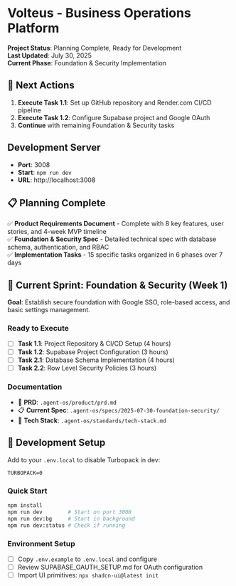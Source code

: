 # Volteus - Business Operations Platform

**Project Status**: Planning Complete, Ready for Development  
**Last Updated**: July 30, 2025  
**Current Phase**: Foundation & Security Implementation

## 🎯 Next Actions

1. **Execute Task 1.1**: Set up GitHub repository and Render.com CI/CD pipeline
2. **Execute Task 1.2**: Configure Supabase project and Google OAuth
3. **Continue** with remaining Foundation & Security tasks

## Development Server
- **Port**: 3008
- **Start**: `npm run dev`
- **URL**: http://localhost:3008

## 📋 Planning Complete

✅ **Product Requirements Document** - Complete with 8 key features, user stories, and 4-week MVP timeline  
✅ **Foundation & Security Spec** - Detailed technical spec with database schema, authentication, and RBAC  
✅ **Implementation Tasks** - 15 specific tasks organized in 6 phases over 7 days  

## 🚧 Current Sprint: Foundation & Security (Week 1)

**Goal**: Establish secure foundation with Google SSO, role-based access, and basic settings management.

### Ready to Execute
- [ ] **Task 1.1**: Project Repository & CI/CD Setup (4 hours)
- [ ] **Task 1.2**: Supabase Project Configuration (3 hours)  
- [ ] **Task 2.1**: Database Schema Implementation (4 hours)
- [ ] **Task 2.2**: Row Level Security Policies (3 hours)

### Documentation
- 📖 **PRD**: `.agent-os/product/prd.md`
- 📋 **Current Spec**: `.agent-os/specs/2025-07-30-foundation-security/`
- 🔧 **Tech Stack**: `.agent-os/standards/tech-stack.md`

## 🔧 Development Setup

Add to your `.env.local` to disable Turbopack in dev:
```
TURBOPACK=0
```

### Quick Start
```bash
npm install
npm run dev        # Start on port 3008
npm run dev:bg     # Start in background
npm run dev:status # Check if running
```

### Environment Setup
- [ ] Copy `.env.example` to `.env.local` and configure
- [ ] Review SUPABASE_OAUTH_SETUP.md for OAuth configuration  
- [ ] Import UI primitives: `npx shadcn-ui@latest init`
